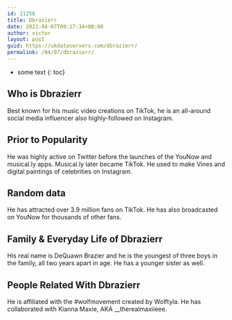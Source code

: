 ```yaml
---
id: 11256
title: Dbrazierr
date: 2021-04-07T09:27:34+00:00
author: victor
layout: post
guid: https://ukdataservers.com/dbrazierr/
permalink: /04/07/dbrazierr/
---
```


* some text
{: toc}


## Who is Dbrazierr



Best known for his music video creations on TikTok, he is an all-around social media influencer also highly-followed on Instagram.

                
                
                
## Prior to Popularity



He was highly active on Twitter before the launches of the YouNow and musical.ly apps. Musical.ly later became TikTok. He used to make Vines and digital paintings of celebrities on Instagram.

                
                
                
## Random data



He has attracted over 3.9 million fans on TikTok. He has also broadcasted on YouNow for thousands of other fans.

                
                
                
## Family & Everyday Life of Dbrazierr



His real name is DeQuawn Brazier and he is the youngest of three boys in the family, all two years apart in age. He has a younger sister as well.

                
                
                
## People Related With Dbrazierr



He is affiliated with the #wolfmovement created by Wolftyla. He has collaborated with Kianna Maxie, AKA __therealmaxiieee.

                
              
            
          
          
          